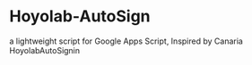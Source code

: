# Hoyolab-AutoSign
a lightweight script for Google Apps Script, Inspired by Canaria HoyolabAutoSignin
